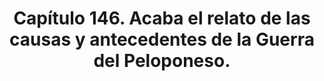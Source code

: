 ---
title: "Capítulo 146. Acaba el relato de las causas y antecedentes de la Guerra del Peloponeso."
weight: 12
---